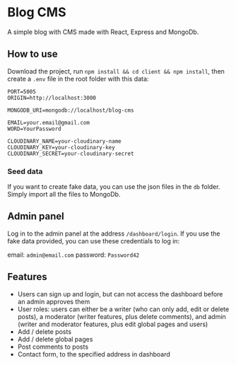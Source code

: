# Blog CMS

A simple blog with CMS made with React, Express and MongoDb.

## How to use

Download the project, run `npm install && cd client && npm install`, then create a `.env` file in the root folder with this data:

```
PORT=5005
ORIGIN=http://localhost:3000

MONGODB_URI=mongodb://localhost/blog-cms

EMAIL=your.email@gmail.com
WORD=YourPassword

CLOUDINARY_NAME=your-cloudinary-name
CLOUDINARY_KEY=your-cloudinary-key
CLOUDINARY_SECRET=your-cloudinary-secret
```

### Seed data

If you want to create fake data, you can use the json files in the `db` folder. Simply import all the files to MongoDb.

## Admin panel

Log in to the admin panel at the address `/dashboard/login`. If you use the fake data provided, you can use these credentials to log in:

email: `admin@email.com`
password: `Password42`

## Features

- Users can sign up and login, but can not access the dashboard before an admin approves them
- User roles: users can either be a writer (who can only add, edit or delete posts), a moderator (writer features, plus delete comments), and admin (writer and moderator features, plus edit global pages and users)
- Add / delete posts
- Add / delete global pages
- Post comments to posts
- Contact form, to the specified address in dashboard 